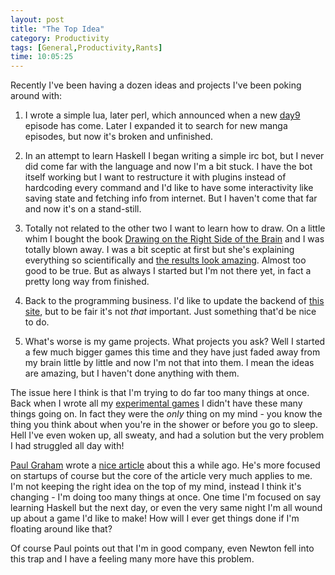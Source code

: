 ```yaml
---
layout: post
title: "The Top Idea"
category: Productivity
tags: [General,Productivity,Rants]
time: 10:05:25
---
```

Recently I've been having a dozen ideas and projects I've been poking around with:

1. I wrote a simple lua, later perl, which announced when a new [day9](http://day9tv.blip.tv/) episode has come. Later I expanded it to search for new manga episodes, but now it's broken and unfinished.

2. In an attempt to learn Haskell I began writing a simple irc bot, but I never did come far with the language and now I'm a bit stuck. I have the bot itself working but I want to restructure it with plugins instead of hardcoding every command and I'd like to have some interactivity like saving state and fetching info from internet. But I haven't come that far and now it's on a stand-still.

3. Totally not related to the other two I want to learn how to draw. On a little whim I bought the book [Drawing on the Right Side of the Brain](http://www.drawright.com/) and I was totally blown away. I was a bit sceptic at first but she's explaining everything so scientifically and [the results look amazing](http://drawright.com/gallery.htm). Almost too good to be true. But as always I started but I'm not there yet, in fact a pretty long way from finished.

4. Back to the programming business. I'd like to update the backend of [this site](https://github.com/treeman/Made-of-Tree-site), but to be fair it's not *that* important. Just something that'd be nice to do.

5. What's worse is my game projects. What projects you ask? Well I started a few much bigger games this time and they have just faded away from my brain little by little and now I'm not that into them. I mean the ideas are amazing, but I haven't done anything with them.

The issue here I think is that I'm trying to do far too many things at once. Back when I wrote all my [experimental games](/blog/the_experimental_games) I didn't have these many things going on. In fact they were the *only* thing on my mind - you know the thing you think about when you're in the shower or before you go to sleep. Hell I've even woken up, all sweaty, and had a solution but the very problem I had struggled all day with!

[Paul Graham](http://paulgraham.com/) wrote a [nice article](http://www.paulgraham.com/top.html) about this a while ago. He's more focused on startups of course but the core of the article very much applies to me. I'm not keeping the right idea on the top of my mind, instead I think it's changing - I'm doing too many things at once. One time I'm focused on say learning Haskell but the next day, or even the very same night I'm all wound up about a game I'd like to make! How will I ever get things done if I'm floating around like that?

Of course Paul points out that I'm in good company, even Newton fell into this trap and I have a feeling many more have this problem.

